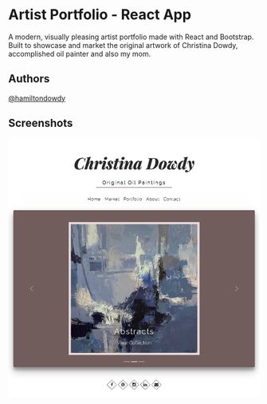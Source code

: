 
# Artist Portfolio - React App

A modern, visually pleasing artist portfolio made with React and Bootstrap. Built to showcase and market the original artwork of Christina Dowdy, accomplished oil painter and also my mom.


## Authors

[@hamiltondowdy](https://www.github.com/hamiltondowdy)


## Screenshots

![App Screenshot](./screencd.png)



